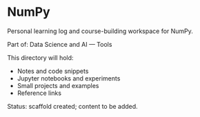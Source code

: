 # NumPy

Personal learning log and course-building workspace for NumPy.

Part of: Data Science and AI — Tools

This directory will hold:
- Notes and code snippets
- Jupyter notebooks and experiments
- Small projects and examples
- Reference links

Status: scaffold created; content to be added.

